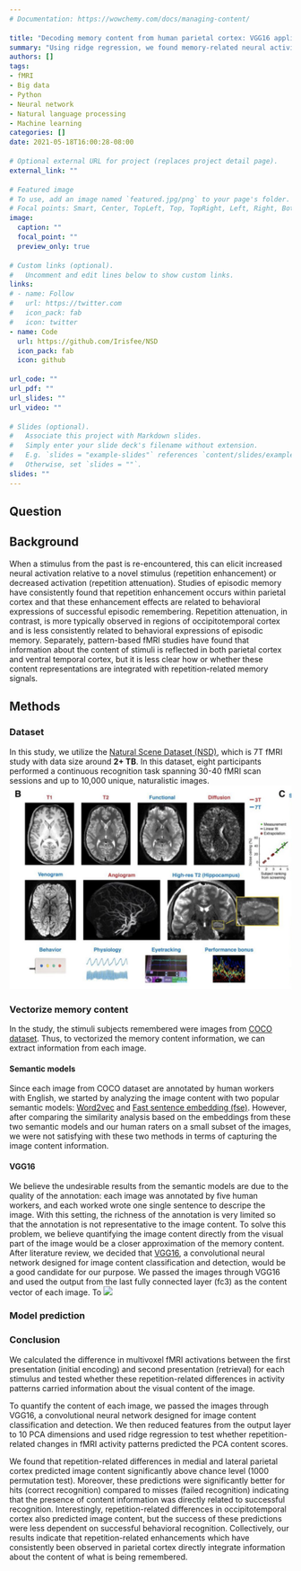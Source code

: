 ```yaml
---
# Documentation: https://wowchemy.com/docs/managing-content/

title: "Decoding memory content from human parietal cortex: VGG16 application on memory research"
summary: "Using ridge regression, we found memory-related neural activity in parietal cortex can successfully predict the memory content (which is vectorized by the final fully connected layer's output from VGG16.)"
authors: []
tags:
- fMRI
- Big data
- Python
- Neural network
- Natural language processing
- Machine learning
categories: []
date: 2021-05-18T16:00:28-08:00

# Optional external URL for project (replaces project detail page).
external_link: ""

# Featured image
# To use, add an image named `featured.jpg/png` to your page's folder.
# Focal points: Smart, Center, TopLeft, Top, TopRight, Left, Right, BottomLeft, Bottom, BottomRight.
image:
  caption: ""
  focal_point: ""
  preview_only: true

# Custom links (optional).
#   Uncomment and edit lines below to show custom links.
links:
# - name: Follow
#   url: https://twitter.com
#   icon_pack: fab
#   icon: twitter
- name: Code
  url: https://github.com/Irisfee/NSD
  icon_pack: fab
  icon: github

url_code: ""
url_pdf: ""
url_slides: ""
url_video: ""

# Slides (optional).
#   Associate this project with Markdown slides.
#   Simply enter your slide deck's filename without extension.
#   E.g. `slides = "example-slides"` references `content/slides/example-slides.md`.
#   Otherwise, set `slides = ""`.
slides: ""
---
```

## Question


## Background
When a stimulus from the past is re-encountered, this can elicit increased neural activation relative to a novel stimulus (repetition enhancement) or decreased activation (repetition attenuation). Studies of episodic memory have consistently found that repetition enhancement occurs within parietal cortex and that these enhancement effects are related to behavioral expressions of successful episodic remembering. Repetition attenuation, in contrast, is more typically observed in regions of occipitotemporal cortex and is less consistently related to behavioral expressions of episodic memory. Separately, pattern-based fMRI studies have found that information about the content of stimuli is reflected in both parietal cortex and ventral temporal cortex, but it is less clear how or whether these content representations are integrated with repetition-related memory signals. 

## Methods
### Dataset
In this study, we utilize the [Natural Scene Dataset (NSD)](http://naturalscenesdataset.org), which is 7T fMRI study with data size around **2+ TB**. In this dataset, eight participants performed a continuous recognition task spanning 30-40 fMRI scan sessions and up to 10,000 unique, naturalistic images. 
![](fig1.png)

### Vectorize memory content
In the study, the stimuli subjects remembered were images from [COCO dataset](https://cocodataset.org/#home). Thus, to vectorized the memory content information, we can extract information from each image.

#### Semantic models
Since each image from COCO dataset are annotated by human workers with English, we started by analyzing the image content with two popular semantic models: [Word2vec](https://arxiv.org/abs/1301.3781) and [Fast sentence embedding (fse)](https://github.com/oborchers/Fast_Sentence_Embeddings). However, after comparing the similarity analysis based on the embeddings from these two semantic models and our human raters on a small subset of the images, we were not satisfying with these two methods in terms of capturing the image content information.

#### VGG16 
We believe the undesirable results from the semantic models are due to the quality of the annotation: each image was annotated by five human workers, and each worked wrote one single sentence to descripe the image. With this setting, the richness of the annotation is very limited so that the annotation is not representative to the image content. To solve this problem, we believe quantifying the image content directly from the visual part of the image would be a closer approximation of the memory content. After literature review, we decided that [VGG16](https://arxiv.org/abs/1409.1556), a convolutional neural network designed for image content classification and detection, would be a good candidate for our purpose.
We passed the images through VGG16 and used the output from the last fully connected layer (fc3) as the content vector of each image. To 
![](featured.png)

### Model prediction

### Conclusion
We calculated the difference in multivoxel fMRI activations between the first presentation (initial encoding) and second presentation (retrieval) for each stimulus and tested whether these repetition-related differences in activity patterns carried information about the visual content of the image. 

To quantify the content of each image, we passed the images through VGG16, a convolutional neural network designed for image content classification and detection. We then reduced features from the output layer to 10 PCA dimensions and used ridge regression to test whether repetition-related changes in fMRI activity patterns predicted the PCA content scores. 

We found that repetition-related differences in medial and lateral parietal cortex predicted image content
significantly above chance level (1000 permutation test). Moreover, these predictions were significantly better for hits (correct recognition) compared to misses (failed recognition) indicating that the presence of content information was directly related to successful recognition. Interestingly, repetition-related differences in occipitotemporal cortex also predicted image content, but the success of these predictions were less dependent on successful behavioral recognition. Collectively, our results indicate that repetition-related enhancements which have consistently been observed in parietal cortex directly integrate information about the content of what is being remembered.

